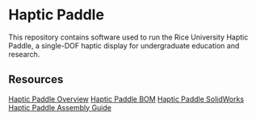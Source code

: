 # Haptic Paddle

This repository contains software used to run the Rice University Haptic Paddle, a single-DOF haptic display for undergraduate education and research.

## Resources

[Haptic Paddle Overview](http://mahilab.rice.edu/content/hands-haptics-haptic-paddle)
[Haptic Paddle BOM](http://mahilab.rice.edu/sites/mahilab.rice.edu/files/project-files/Haptic%20Paddle%20Bill%20of%20Materials.pdf)
[Haptic Paddle SolidWorks](http://mahilab.rice.edu/sites/mahilab.rice.edu/files/project-files/Haptic%20Paddle%20SolidWorks.zip)
[Haptic Paddle Assembly Guide](http://mahilab.rice.edu/sites/mahilab.rice.edu/files/project-files/Haptic%20Paddle%20Assembly%20guide_2.pdf)

